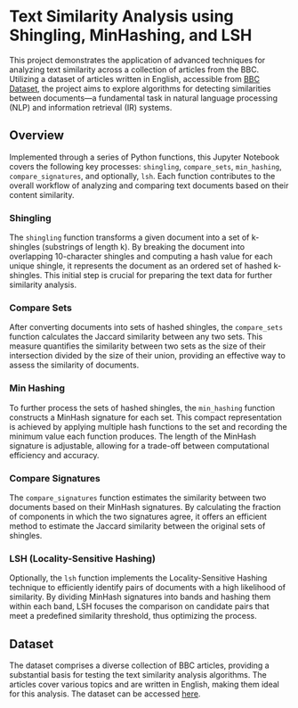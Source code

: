 # Text Similarity Analysis using Shingling, MinHashing, and LSH

This project demonstrates the application of advanced techniques for analyzing text similarity across a collection of articles from the BBC. Utilizing a dataset of articles written in English, accessible from [BBC Dataset](http://mlg.ucd.ie/datasets/bbc.html), the project aims to explore algorithms for detecting similarities between documents—a fundamental task in natural language processing (NLP) and information retrieval (IR) systems.

## Overview

Implemented through a series of Python functions, this Jupyter Notebook covers the following key processes: `shingling`, `compare_sets`, `min_hashing`, `compare_signatures`, and optionally, `lsh`. Each function contributes to the overall workflow of analyzing and comparing text documents based on their content similarity.

### Shingling

The `shingling` function transforms a given document into a set of k-shingles (substrings of length k). By breaking the document into overlapping 10-character shingles and computing a hash value for each unique shingle, it represents the document as an ordered set of hashed k-shingles. This initial step is crucial for preparing the text data for further similarity analysis.

### Compare Sets

After converting documents into sets of hashed shingles, the `compare_sets` function calculates the Jaccard similarity between any two sets. This measure quantifies the similarity between two sets as the size of their intersection divided by the size of their union, providing an effective way to assess the similarity of documents.

### Min Hashing

To further process the sets of hashed shingles, the `min_hashing` function constructs a MinHash signature for each set. This compact representation is achieved by applying multiple hash functions to the set and recording the minimum value each function produces. The length of the MinHash signature is adjustable, allowing for a trade-off between computational efficiency and accuracy.

### Compare Signatures

The `compare_signatures` function estimates the similarity between two documents based on their MinHash signatures. By calculating the fraction of components in which the two signatures agree, it offers an efficient method to estimate the Jaccard similarity between the original sets of shingles.

### LSH (Locality-Sensitive Hashing)

Optionally, the `lsh` function implements the Locality-Sensitive Hashing technique to efficiently identify pairs of documents with a high likelihood of similarity. By dividing MinHash signatures into bands and hashing them within each band, LSH focuses the comparison on candidate pairs that meet a predefined similarity threshold, thus optimizing the process.

## Dataset

The dataset comprises a diverse collection of BBC articles, providing a substantial basis for testing the text similarity analysis algorithms. The articles cover various topics and are written in English, making them ideal for this analysis. The dataset can be accessed [here](http://mlg.ucd.ie/datasets/bbc.html).
